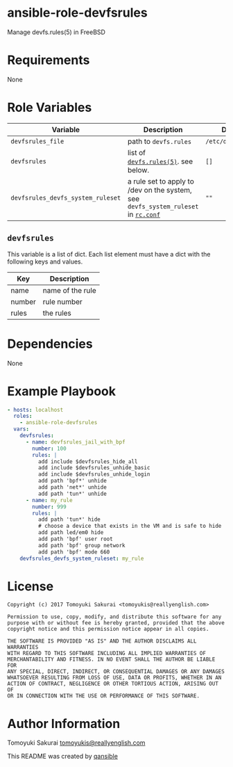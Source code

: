 # ansible-role-devfsrules

Manage devfs.rules(5) in FreeBSD

# Requirements

None

# Role Variables

| Variable | Description | Default |
|----------|-------------|---------|
| `devfsrules_file` | path to `devfs.rules` | `/etc/devfs.rules` |
| `devfsrules` | list of [`devfs.rules(5)`](http://man.freebsd.org/devfs.rules). see below. | `[]` |
| `devfsrules_devfs_system_ruleset` | a rule set to apply to /dev on the system, see `devfs_system_ruleset` in [`rc.conf`](http://man.freebsd.org/rc.conf) | `""` |

## `devfsrules`

This variable is a list of dict. Each list element must have a dict with the
following keys and values.

| Key | Description |
|-----|-------------|
| name | name of the rule |
| number | rule number |
| rules | the rules |

# Dependencies

None

# Example Playbook

```yaml
- hosts: localhost
  roles:
    - ansible-role-devfsrules
  vars:
    devfsrules:
      - name: devfsrules_jail_with_bpf
        number: 100
        rules: |
          add include $devfsrules_hide_all
          add include $devfsrules_unhide_basic
          add include $devfsrules_unhide_login
          add path 'bpf*' unhide
          add path 'net*' unhide
          add path 'tun*' unhide
      - name: my_rule
        number: 999
        rules: |
          add path 'tun*' hide
          # choose a device that exists in the VM and is safe to hide
          add path led/em0 hide
          add path 'bpf' user root
          add path 'bpf' group network
          add path 'bpf' mode 660
    devfsrules_devfs_system_ruleset: my_rule
```

# License

```
Copyright (c) 2017 Tomoyuki Sakurai <tomoyukis@reallyenglish.com>

Permission to use, copy, modify, and distribute this software for any
purpose with or without fee is hereby granted, provided that the above
copyright notice and this permission notice appear in all copies.

THE SOFTWARE IS PROVIDED "AS IS" AND THE AUTHOR DISCLAIMS ALL WARRANTIES
WITH REGARD TO THIS SOFTWARE INCLUDING ALL IMPLIED WARRANTIES OF
MERCHANTABILITY AND FITNESS. IN NO EVENT SHALL THE AUTHOR BE LIABLE FOR
ANY SPECIAL, DIRECT, INDIRECT, OR CONSEQUENTIAL DAMAGES OR ANY DAMAGES
WHATSOEVER RESULTING FROM LOSS OF USE, DATA OR PROFITS, WHETHER IN AN
ACTION OF CONTRACT, NEGLIGENCE OR OTHER TORTIOUS ACTION, ARISING OUT OF
OR IN CONNECTION WITH THE USE OR PERFORMANCE OF THIS SOFTWARE.
```

# Author Information

Tomoyuki Sakurai <tomoyukis@reallyenglish.com>

This README was created by [qansible](https://github.com/trombik/qansible)
